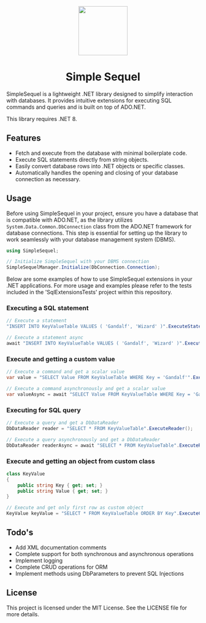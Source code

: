 <p align="center">
  <a>
    <picture>
      <source media="(prefers-color-scheme: dark)" srcset="https://github.com/PokkeYuri/SimpleSequel/assets/86960788/21096292-0d1c-4217-bce9-cb653fff301e">
      <img src="https://github.com/PokkeYuri/SimpleSequel/assets/86960788/21096292-0d1c-4217-bce9-cb653fff301e" height="128">
    </picture>
  <h1 align="center">Simple Sequel</h1>
  </a>
</p>


SimpleSequel is a lightweight .NET library designed to simplify interaction with databases. It provides intuitive extensions for executing SQL commands and queries and is built on top of ADO.NET.

This library requires .NET 8.

## Features

- Fetch and execute from the database with minimal boilerplate code.
- Execute SQL statements directly from string objects.
- Easily convert database rows into .NET objects or specific classes.
- Automatically handles the opening and closing of your database connection as necessary.

<!--- 
## Installation

To use SimpleSequel in your project, install it via NuGet:

```bash
Install-Package SimpleSequel
```
-->

## Usage

Before using SimpleSequel in your project, ensure you have a database that is compatible with ADO.NET, as the library utilizes `System.Data.Common.DbConnection` class from the ADO.NET framework for database connections. This step is essential for setting up the library to work seamlessly with your database management system (DBMS).

```csharp
using SimpleSequel;

// Initialize SimpleSequel with your DBMS connection
SimpleSequelManager.Initialize(DbConnection.Connection);
```
Below are some examples of how to use SimpleSequel extensions in your .NET applications.
For more usage and examples please refer to the tests included in the 'SqlExtensionsTests' project within this repository.

### Executing a SQL statement
```cs
// Execute a statement
"INSERT INTO KeyValueTable VALUES ( 'Gandalf', 'Wizard' )".ExecuteStatement();

// Execute a statement async
await "INSERT INTO KeyValueTable VALUES ( 'Gandalf', 'Wizard' )".ExecuteStatementAsync();
```

### Execute and getting a custom value
```cs
// Execute a command and get a scalar value
var value = "SELECT Value FROM KeyValueTable WHERE Key = 'Gandalf'".ExecuteScalar<int>();

// Execute a command asynchronously and get a scalar value
var valueAsync = await "SELECT Value FROM KeyValueTable WHERE Key = 'Gandalf'".ExecuteScalarAsync<int>();
```

### Executing for SQL query
```cs
// Execute a query and get a DbDataReader
DbDataReader reader = "SELECT * FROM KeyValueTable".ExecuteReader();

// Execute a query asynchronously and get a DbDataReader
DbDataReader readerAsync = await "SELECT * FROM KeyValueTable".ExecuteReaderAsync();
```

### Execute and getting an object from custom class
```cs
class KeyValue
{
    public string Key { get; set; }
    public string Value { get; set; }
}

// Execute and get only first row as custom object
KeyValue keyValue = "SELECT * FROM KeyValueTable ORDER BY Key".ExecuteClass<KeyValue>();
```

## Todo's

- Add XML documentation comments
- Complete support for both synchronous and asynchronous operations
- Implement logging
- Complete CRUD operations for ORM
- Implement methods using DbParameters to prevent SQL Injections

## License

This project is licensed under the MIT License. See the LICENSE file for more details.
